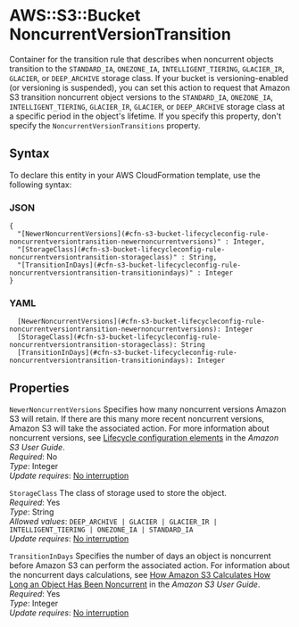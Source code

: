 # AWS::S3::Bucket NoncurrentVersionTransition<a name="aws-properties-s3-bucket-lifecycleconfig-rule-noncurrentversiontransition"></a>

Container for the transition rule that describes when noncurrent objects transition to the `STANDARD_IA`, `ONEZONE_IA`, `INTELLIGENT_TIERING`, `GLACIER_IR`, `GLACIER`, or `DEEP_ARCHIVE` storage class\. If your bucket is versioning\-enabled \(or versioning is suspended\), you can set this action to request that Amazon S3 transition noncurrent object versions to the `STANDARD_IA`, `ONEZONE_IA`, `INTELLIGENT_TIERING`, `GLACIER_IR`, `GLACIER`, or `DEEP_ARCHIVE` storage class at a specific period in the object's lifetime\. If you specify this property, don't specify the `NoncurrentVersionTransitions` property\.

## Syntax<a name="aws-properties-s3-bucket-lifecycleconfig-rule-noncurrentversiontransition-syntax"></a>

To declare this entity in your AWS CloudFormation template, use the following syntax:

### JSON<a name="aws-properties-s3-bucket-lifecycleconfig-rule-noncurrentversiontransition-syntax.json"></a>

```
{
  "[NewerNoncurrentVersions](#cfn-s3-bucket-lifecycleconfig-rule-noncurrentversiontransition-newernoncurrentversions)" : Integer,
  "[StorageClass](#cfn-s3-bucket-lifecycleconfig-rule-noncurrentversiontransition-storageclass)" : String,
  "[TransitionInDays](#cfn-s3-bucket-lifecycleconfig-rule-noncurrentversiontransition-transitionindays)" : Integer
}
```

### YAML<a name="aws-properties-s3-bucket-lifecycleconfig-rule-noncurrentversiontransition-syntax.yaml"></a>

```
  [NewerNoncurrentVersions](#cfn-s3-bucket-lifecycleconfig-rule-noncurrentversiontransition-newernoncurrentversions): Integer
  [StorageClass](#cfn-s3-bucket-lifecycleconfig-rule-noncurrentversiontransition-storageclass): String
  [TransitionInDays](#cfn-s3-bucket-lifecycleconfig-rule-noncurrentversiontransition-transitionindays): Integer
```

## Properties<a name="aws-properties-s3-bucket-lifecycleconfig-rule-noncurrentversiontransition-properties"></a>

`NewerNoncurrentVersions` <a name="cfn-s3-bucket-lifecycleconfig-rule-noncurrentversiontransition-newernoncurrentversions"></a>
Specifies how many noncurrent versions Amazon S3 will retain\. If there are this many more recent noncurrent versions, Amazon S3 will take the associated action\. For more information about noncurrent versions, see [Lifecycle configuration elements](https://docs.aws.amazon.com/AmazonS3/latest/userguide/intro-lifecycle-rules.html) in the _Amazon S3 User Guide_\.  
_Required_: No  
_Type_: Integer  
_Update requires_: [No interruption](https://docs.aws.amazon.com/AWSCloudFormation/latest/UserGuide/using-cfn-updating-stacks-update-behaviors.html#update-no-interrupt)

`StorageClass` <a name="cfn-s3-bucket-lifecycleconfig-rule-noncurrentversiontransition-storageclass"></a>
The class of storage used to store the object\.  
_Required_: Yes  
_Type_: String  
_Allowed values_: `DEEP_ARCHIVE | GLACIER | GLACIER_IR | INTELLIGENT_TIERING | ONEZONE_IA | STANDARD_IA`  
_Update requires_: [No interruption](https://docs.aws.amazon.com/AWSCloudFormation/latest/UserGuide/using-cfn-updating-stacks-update-behaviors.html#update-no-interrupt)

`TransitionInDays` <a name="cfn-s3-bucket-lifecycleconfig-rule-noncurrentversiontransition-transitionindays"></a>
Specifies the number of days an object is noncurrent before Amazon S3 can perform the associated action\. For information about the noncurrent days calculations, see [How Amazon S3 Calculates How Long an Object Has Been Noncurrent](https://docs.aws.amazon.com/AmazonS3/latest/dev/intro-lifecycle-rules.html#non-current-days-calculations) in the _Amazon S3 User Guide_\.  
_Required_: Yes  
_Type_: Integer  
_Update requires_: [No interruption](https://docs.aws.amazon.com/AWSCloudFormation/latest/UserGuide/using-cfn-updating-stacks-update-behaviors.html#update-no-interrupt)
